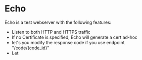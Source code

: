 # Echo

Echo is a test webserver with the following features:

- Listen to both HTTP and HTTPS traffic
- If no Certificate is specified, Echo will generate a cert ad-hoc
- let's you modify the response code if you use endpoint "/code/{code_id}"
- Let
